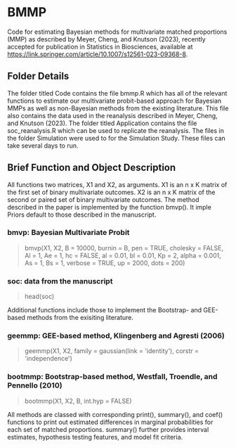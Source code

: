# BMMP

Code for estimating Bayesian methods for multivariate matched proportions (MMP) as described by Meyer, Cheng, and Knutson (2023), recently accepted for publication in Statistics in Biosciences, available at https://link.springer.com/article/10.1007/s12561-023-09368-8.

## Folder Details

The folder titled Code contains the file bmmp.R which has all of the relevant functions to estimate our multivariate probit-based approach for Bayesian MMPs as well as non-Bayesian methods from the existing literature. This file also contains the data used in the reanalysis described in Meyer, Cheng, and Knutson (2023). The folder titled Application contains the file soc_reanalysis.R which can be used to replicate the reanalysis. The files in the folder Simulation were used to for the Simulation Study. These files can take several days to run.

## Brief Function and Object Description

All functions two matrices, X1 and X2, as arguments. X1 is an n x K matrix of the first set of binary multivariate outcomes. X2 is an n x K matrix of the second or paired set of binary multivariate outcomes. The method described in the paper is implemented by the function bmvp(). It imple Priors default to those described in the manuscript. 

### bmvp: Bayesian Multivariate Probit

> bmvp(X1, X2, B = 10000, burnin = B, pen = TRUE, cholesky = FALSE,
>      Al = 1, Ae = 1, hc = FALSE, al = 0.01, bl = 0.01,
>      Kp = 2, alpha = 0.001, As = 1, Bs = 1,
>      verbose = TRUE, up = 2000, dots = 200)

### soc: data from the manuscript

> head(soc)

Additional functions include those to implement the Bootstrap- and GEE-based methods from the exisiting literature.

### geemmp: GEE-based method, Klingenberg and Agresti (2006)

> geemmp(X1, X2, family = gaussian(link = 'identity'), corstr = 'independence')

### bootmmp: Bootstrap-based method, Westfall, Troendle, and Pennello (2010)

> bootmmp(X1, X2, B, int.hyp = FALSE)

All methods are classed with corresponding print(), summary(), and coef() functions to print out estimated differences in marginal probabilities for each set of matched proportions. summary() further provides interval estimates, hypothesis testing features, and model fit criteria.

